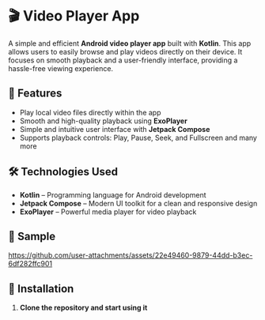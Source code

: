 # 🎬 Video Player App

A simple and efficient **Android video player app** built with **Kotlin**. This app allows users to easily browse and play videos directly on their device. It focuses on smooth playback and a user-friendly interface, providing a hassle-free viewing experience.

## 🚀 Features

- Play local video files directly within the app  
- Smooth and high-quality playback using **ExoPlayer**  
- Simple and intuitive user interface with **Jetpack Compose**  
- Supports playback controls: Play, Pause, Seek, and Fullscreen and many more  

## 🛠️ Technologies Used

- **Kotlin** – Programming language for Android development  
- **Jetpack Compose** – Modern UI toolkit for a clean and responsive design  
- **ExoPlayer** – Powerful media player for video playback  

## 📱 Sample

https://github.com/user-attachments/assets/22e49460-9879-44dd-b3ec-6df282ffc901

## 🔧 Installation

1. **Clone the repository and start using it**
   
